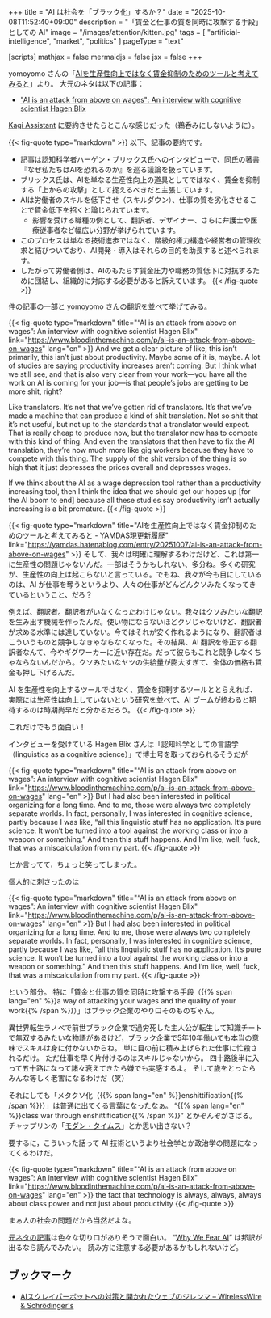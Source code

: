 +++
title = "AI は社会を「ブラック化」するか？"
date =  "2025-10-08T11:52:40+09:00"
description = "「賃金と仕事の質を同時に攻撃する手段」としての AI"
image = "/images/attention/kitten.jpg"
tags = [ "artificial-intelligence", "market", "politics" ]
pageType = "text"

[scripts]
  mathjax = false
  mermaidjs = false
  jsx = false
+++

yomoyomo さんの「[AIを生産性向上ではなく賃金抑制のためのツールと考えてみると](https://yamdas.hatenablog.com/entry/20251007/ai-is-an-attack-from-above-on-wages "AIを生産性向上ではなく賃金抑制のためのツールと考えてみると - YAMDAS現更新履歴")」より。
大元のネタは以下の記事：

- ["AI is an attack from above on wages": An interview with cognitive scientist Hagen Blix](https://www.bloodinthemachine.com/p/ai-is-an-attack-from-above-on-wages)

[Kagi Assistant][Assistant] に要約させたらとこんな感じだった（鵜呑みにしないように）。

{{< fig-quote type="markdown" >}}
以下、記事の要約です。

- 記事は認知科学者ハーゲン・ブリックス氏へのインタビューで、同氏の著書『なぜ私たちはAIを恐れるのか』を巡る議論を扱っています。
- ブリックス氏は、AIを単なる生産性向上の道具としてではなく、賃金を抑制する「上からの攻撃」として捉えるべきだと主張しています。
- AIは労働者のスキルを低下させ（スキルダウン）、仕事の質を劣化させることで賃金低下を招くと論じられています。
  - 影響を受ける職種の例として、翻訳者、デザイナー、さらに弁護士や医療従事者など幅広い分野が挙げられています。
- このプロセスは単なる技術進歩ではなく、階級的権力構造や経営者の管理欲求と結びついており、AI開発・導入はそれらの目的を助長すると述べられます。
- したがって労働者側は、AIのもたらす賃金圧力や職務の質低下に対抗するために団結し、組織的に対応する必要があると訴えています。
{{< /fig-quote >}}

件の記事の一部と yomoyomo さんの翻訳を並べて挙げてみる。

{{< fig-quote type="markdown" title="“AI is an attack from above on wages”: An interview with cognitive scientist Hagen Blix" link="https://www.bloodinthemachine.com/p/ai-is-an-attack-from-above-on-wages" lang="en" >}}
And we get a clear picture of like, this isn’t primarily, this isn’t just about productivity. Maybe some of it is, maybe. A lot of studies are saying productivity increases aren’t coming. But I think what we still see, and that is also very clear from your work—you have all the work on AI is coming for your job—is that people’s jobs are getting to be more shit, right?

Like translators. It’s not that we’ve gotten rid of translators. It’s that we’ve made a machine that can produce a kind of shit translation. Not so shit that it’s not useful, but not up to the standards that a translator would expect. That is really cheap to produce now, but the translator now has to compete with this kind of thing. And even the translators that then have to fix the AI translation, they’re now much more like gig workers because they have to compete with this thing. The supply of the shit version of the thing is so high that it just depresses the prices overall and depresses wages.

If we think about the AI as a wage depression tool rather than a productivity increasing tool, then I think the idea that we should get our hopes up [for the AI boom to end] because all these studies say productivity isn’t actually increasing is a bit premature.
{{< /fig-quote >}}

{{< fig-quote type="markdown" title="AIを生産性向上ではなく賃金抑制のためのツールと考えてみると - YAMDAS現更新履歴" link="https://yamdas.hatenablog.com/entry/20251007/ai-is-an-attack-from-above-on-wages" >}}
そして、我々は明確に理解するわけだけど、これは第一に生産性の問題じゃないんだ。一部はそうかもしれない、多分ね。多くの研究が、生産性の向上は起こらないと言っている。でもね、我々が今も目にしているのは、AI が仕事を奪うというより、人々の仕事がどんどんクソみたくなってきているということ、だろ？

例えば、翻訳者。翻訳者がいなくなったわけじゃない。我々はクソみたいな翻訳を生み出す機械を作ったんだ。使い物にならないほどクソじゃないけど、翻訳者が求める水準には達していない。今ではそれが安く作れるようになり、翻訳者はこういうものと競争しなきゃならなくなった。その結果、AI 翻訳を修正する翻訳者なんて、今やギグワーカーに近い存在だ。だって彼らもこれと競争しなくちゃならないんだから。クソみたいなヤツの供給量が膨大すぎて、全体の価格も賃金も押し下げるんだ。

AI を生産性を向上するツールではなく、賃金を抑制するツールととらえれば、実際には生産性は向上していないという研究を並べて、AI ブームが終わると期待するのは時期尚早だと分かるだろう。
{{< /fig-quote >}}

これだけでもう面白い！

インタビューを受けている Hagen Blix さんは「認知科学としての言語学（linguistics as a cognitive science）」で博士号を取っておられるそうだが

{{< fig-quote type="markdown" title="“AI is an attack from above on wages”: An interview with cognitive scientist Hagen Blix" link="https://www.bloodinthemachine.com/p/ai-is-an-attack-from-above-on-wages" lang="en" >}}
But I had also been interested in political organizing for a long time. And to me, those were always two completely separate worlds. In fact, personally, I was interested in cognitive science, partly because I was like, “all this linguistic stuff has no application. It’s pure science. It won’t be turned into a tool against the working class or into a weapon or something.” And then this stuff happens. And I’m like, well, fuck, that was a miscalculation from my part.
{{< /fig-quote >}}

とか言ってて，ちょっと笑ってしまった。

個人的に刺さったのは

{{< fig-quote type="markdown" title="“AI is an attack from above on wages”: An interview with cognitive scientist Hagen Blix" link="https://www.bloodinthemachine.com/p/ai-is-an-attack-from-above-on-wages" lang="en" >}}
But I had also been interested in political organizing for a long time. And to me, those were always two completely separate worlds. In fact, personally, I was interested in cognitive science, partly because I was like, “all this linguistic stuff has no application. It’s pure science. It won’t be turned into a tool against the working class or into a weapon or something.” And then this stuff happens. And I’m like, well, fuck, that was a miscalculation from my part.
{{< /fig-quote >}}

という部分。
特に「賃金と仕事の質を同時に攻撃する手段（{{% span lang="en" %}}a way of attacking your wages and the quality of your work{{% /span %}}）」はブラック企業のやり口そのものぢゃん。

異世界転生ラノベで前世ブラック企業で過労死した主人公が転生して知識チートで無双するみたいな物語があるけど，ブラック企業で5年10年働いても本当の意味でスキルは身に付かないからね。
単に目の前に積み上げられた仕事に忙殺されるだけ。
ただ仕事を早く片付けるのはスキルじゃないから。
四十路後半に入って五十路になって諸々衰えてきたら嫌でも実感するよ。
そして歳をとったらみんな等しく老害になるわけだ（笑）

それにしても「メタクソ化（{{% span lang="en" %}}enshittification{{% /span %}}）」は普通に出てくる言葉になったなぁ。
“{{% span lang="en" %}}class war through enshittification{{% /span %}}” とかぞんぞがさばる。
チャップリンの「[モダン・タイムス](https://www.youtube.com/watch?v=KUbvdZOMXMI "Charlie Chaplin Modern Times - YouTube")」とか思い出さない？

要するに，こういった話って AI 技術というより社会学とか政治学の問題になってくるわけだ。

{{< fig-quote type="markdown" title="“AI is an attack from above on wages”: An interview with cognitive scientist Hagen Blix" link="https://www.bloodinthemachine.com/p/ai-is-an-attack-from-above-on-wages" lang="en" >}}
the fact that technology is always, always, always about class power and not just about productivity
{{< /fig-quote >}}

まぁ人の社会の問題だから当然だよな。

[元ネタの記事][元ネタ]は色々な切り口がありそうで面白い。
“[Why We Fear AI](https://www.amazon.co.jp/dp/B0F3XLP4FZ?tag=baldandersinf-22&linkCode=ogi&th=1 "Amazon | Why We Fear AI: On the Interpretation of Nightmares (English Edition) [Kindle edition] by Blix, Hagen, Glimmer, Ingeborg | Computer Technology | Kindle Store")” は邦訳が出るなら読んでみたい。
読み方に注意する必要があるかもしれないけど。

## ブックマーク

- [AIスクレイパーボットへの対策と開かれたウェブのジレンマ – WirelessWire & Schrödinger's](https://wirelesswire.jp/2025/10/91475/)

[Assistant]: https://kagi.com/assistant "The Assistant"
[元ネタ]: https://www.bloodinthemachine.com/p/ai-is-an-attack-from-above-on-wages "“AI is an attack from above on wages”: An interview with cognitive scientist Hagen Blix"
